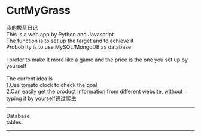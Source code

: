# CutMyGrass
我的拔草日记<br/>
This is a web app by Python and Javascript<br/>
The function is to set up the target and to achieve it<br/>
Proboblity is to use MySQL/MongoDB as database<br/>
<br/>
I prefer to make it more like a game and the price is the one you set up by yourself<br/>
<br/>
The current idea is<br/>
1.Use tomato clock to check the goal<br/>
2.Can easily get the product information from different website, without typing it by yourself通过爬虫<br/>
<hr>
Database<br/>
tables:
<hr>
